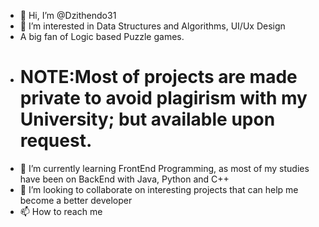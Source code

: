 - 👋 Hi, I’m @Dzithendo31
- 👀 I’m interested in Data Structures and Algorithms, UI/Ux Design
- A big fan of Logic based Puzzle games.
- # NOTE:Most of projects are made private to avoid plagirism with my University; but available upon request.
- 🌱 I’m currently learning FrontEnd Programming, as most of my studies have been on BackEnd with Java, Python and C++
- 💞️ I’m looking to collaborate on interesting projects that can help me become a better developer
- 📫 How to reach me 

<!---
Dzithendo31/Dzithendo31 is a ✨ special ✨ repository because its `README.md` (this file) appears on your GitHub profile.
You can click the Preview link to take a look at your changes.
--->
